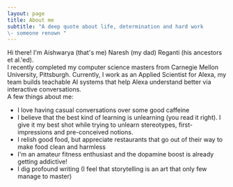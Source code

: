 ```yaml
---
layout: page
title: About me
subtitle: "A deep quote about life, determination and hard work
\- someone renown "
---
```


Hi there! I'm Aishwarya (that's me) Naresh (my dad) Reganti (his ancestors et al.'ed). <br/>
I recently completed my computer science masters from Carnegie Mellon University, Pittsburgh.
Currently, I work as an Applied Scientist for Alexa, my team builds teachable AI systems 
that help Alexa understand better via interactive conversations.  
A few things about me:

- I love having casual conversations over some good caffeine
- I believe that the best kind of learning is unlearning (you read it right). I give it my best shot while trying to unlearn stereotypes, first-impressions and pre-conceived notions.
- I relish good food, but appreciate restaurants that go out of their way to make food clean and harmless
- I'm an amateur fitness enthusiast and the dopamine boost is already getting addictive!
- I dig profound writing (I feel that storytelling is an art that only few manage to master)



